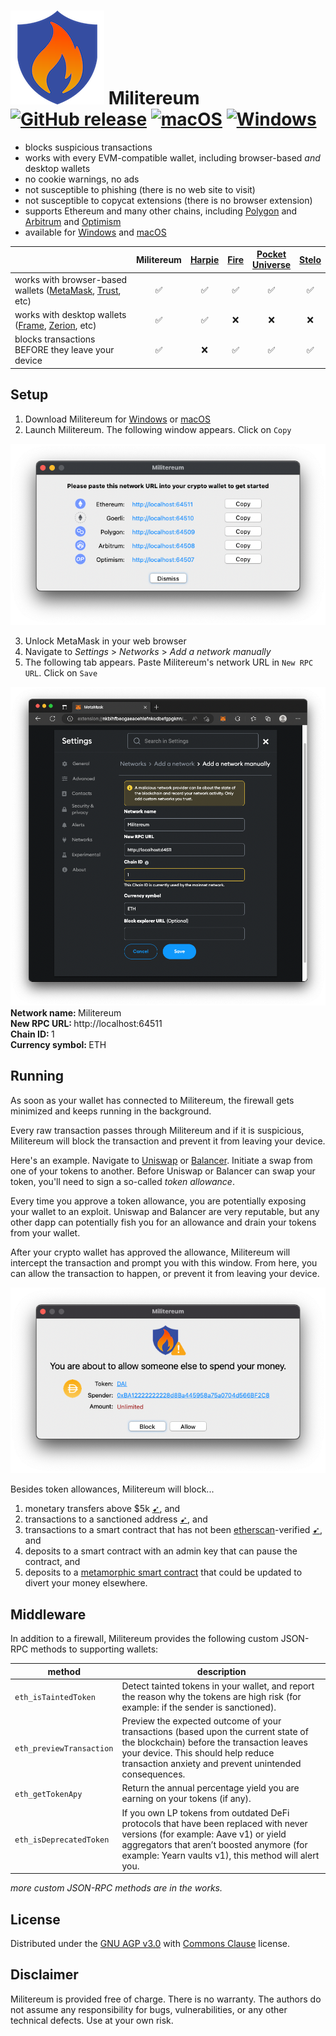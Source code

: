 # ![image](icon_150x150.png) Militereum&nbsp;&nbsp;[![GitHub release](https://img.shields.io/github/release/svanas/Militereum)](https://github.com/svanas/Militereum/releases/latest) [![macOS](https://img.shields.io/badge/os-macOS-green)](https://github.com/svanas/Militereum/releases/latest/download/macOS.zip) [![Windows](https://img.shields.io/badge/os-Windows-green)](https://github.com/svanas/Militereum/releases/latest/download/Windows.zip)

* blocks suspicious transactions
* works with every EVM-compatible wallet, including browser-based _and_ desktop wallets
* no cookie warnings, no ads
* not susceptible to phishing (there is no web site to visit)
* not susceptible to copycat extensions (there is no browser extension)
* supports Ethereum and many other chains, including [Polygon](https://polygon.technology/) and [Arbitrum](https://arbitrum.io/) and [Optimism](https://optimism.io/)
* available for [Windows](https://github.com/svanas/Militereum/releases/latest/download/Windows.zip) and [macOS](https://github.com/svanas/Militereum/releases/latest/download/macOS.zip)

| | Militereum | [Harpie](https://harpie.io/) | [Fire](https://www.joinfire.xyz/) | [Pocket<br>Universe](https://www.pocketuniverse.app/) | [Stelo](https://stelolabs.com/) |
|-|:-:|:-:|:-:|:-:|:-:|
| works with browser-based wallets ([MetaMask](https://metamask.io/), [Trust](https://trustwallet.com/), etc) | ✅ | ✅ | ✅ | ✅ | ✅ |
| works with desktop wallets ([Frame](https://frame.sh/), [Zerion](https://zerion.io/), etc)                  | ✅ | ✅ | ❌ | ❌ | ❌ |
| blocks transactions BEFORE they leave your device                                                           | ✅ | ❌ | ✅ | ✅ | ✅ |

## Setup

1. Download Militereum for [Windows](https://github.com/svanas/Militereum/releases/latest/download/Windows.zip) or [macOS](https://github.com/svanas/Militereum/releases/latest/download/macOS.zip)
2. Launch Militereum. The following window appears. Click on `Copy`

![image](assets/main.png)

3. Unlock MetaMask in your web browser
4. Navigate to _Settings_ > _Networks_ > _Add a network manually_
5. The following tab appears. Paste Militereum's network URL in `New RPC URL`. Click on `Save`

![image](assets/MetaMask.png)
<strong>Network name: </strong>Militereum</br>
<strong>New RPC URL: </strong>http://localhost:64511</br>
<strong>Chain ID: </strong>1</br>
<strong>Currency symbol: </strong>ETH</br>

## Running

As soon as your wallet has connected to Militereum, the firewall gets minimized and keeps running in the background.

Every raw transaction passes through Militereum and if it is suspicious, Militereum will block the transaction and prevent it from leaving your device.

Here's an example. Navigate to [Uniswap](https://app.uniswap.org/) or [Balancer](https://app.balancer.fi/). Initiate a swap from one of your tokens to another. Before Uniswap or Balancer can swap your token, you'll need to sign a so-called _token allowance_.

Every time you approve a token allowance, you are potentially exposing your wallet to an exploit. Uniswap and Balancer are very reputable, but any other dapp can potentially fish you for an allowance and drain your tokens from your wallet.

After your crypto wallet has approved the allowance, Militereum will intercept the transaction and prompt you with this window. From here, you can allow the transaction to happen, or prevent it from leaving your device.

![image](assets/approve.png)

Besides token allowances, Militereum will block...
1. monetary transfers above $5k [➹](assets/limit.png), and
2. transactions to a sanctioned address [➹](assets/sanctioned.png), and
3. transactions to a smart contract that has not been [etherscan](https://etherscan.io/)-verified [➹](assets/unverified.png), and
4. deposits to a smart contract with an admin key that can pause the contract, and
5. deposits to a [metamorphic smart contract](https://0age.medium.com/the-promise-and-the-peril-of-metamorphic-contracts-9eb8b8413c5e) that could be updated to divert your money elsewhere.

## Middleware

In addition to a firewall, Militereum provides the following custom JSON-RPC methods to supporting wallets:

| method                   | description |
|--------------------------|-------------|
| `eth_isTaintedToken`     | Detect tainted tokens in your wallet, and report the reason why the tokens are high risk (for example: if the sender is sanctioned). 
| `eth_previewTransaction` | Preview the expected outcome of your transactions (based upon the current state of the blockchain) before the transaction leaves your device. This should help reduce transaction anxiety and prevent unintended consequences.
| `eth_getTokenApy`        | Return the annual percentage yield you are earning on your tokens (if any).
| `eth_isDeprecatedToken`  | If you own LP tokens from outdated DeFi protocols that have been replaced with never versions (for example: Aave v1) or yield aggregators that aren’t boosted anymore (for example: Yearn vaults v1), this method will alert you.

_more custom JSON-RPC methods are in the works._

## License

Distributed under the [GNU AGP v3.0](https://github.com/svanas/Militereum/blob/master/LICENSE) with [Commons Clause](https://commonsclause.com/) license.

## Disclaimer

Militereum is provided free of charge. There is no warranty. The authors do not assume any responsibility for bugs, vulnerabilities, or any other technical defects. Use at your own risk.
